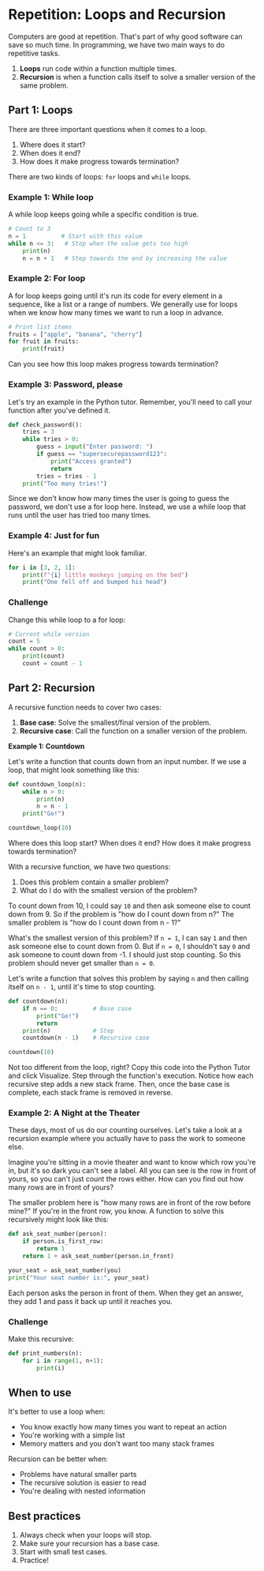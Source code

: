 # Repetition: Loops and Recursion

Computers are good at repetition. That's part of why good software can save so much time. In programming, we have two main ways to do repetitive tasks.

1. **Loops** run code within a function multiple times.
2. **Recursion** is when a function calls itself to solve a smaller version of the same problem.

## Part 1: Loops

There are three important questions when it comes to a loop.
1. Where does it start?
2. When does it end?
3. How does it make progress towards termination?

There are two kinds of loops: `for` loops and `while` loops.

### Example 1: While loop
A while loop keeps going while a specific condition is true. 
```python
# Count to 3
n = 1          # Start with this value 
while n <= 3:   # Stop when the value gets too high
    print(n)
    n = n + 1   # Step towards the end by increasing the value
```

### Example 2: For loop
A for loop keeps going until it's run its code for every element in a sequence, like a list or a range of numbers. We generally use for loops when we know how many times we want to run a loop in advance.
```python
# Print list items
fruits = ["apple", "banana", "cherry"]
for fruit in fruits:
    print(fruit)
```
Can you see how this loop makes progress towards termination?

### Example 3: Password, please
Let's try an example in the Python tutor. Remember, you'll need to call your function after you've defined it. 

```python
def check_password():
    tries = 3
    while tries > 0:
        guess = input("Enter password: ")
        if guess == "supersecurepassword123":
            print("Access granted")
            return
        tries = tries - 1
    print("Too many tries!")
```
Since we don't know how many times the user is going to guess the password, we don't use a for loop here. Instead, we use a while loop that runs until the user has tried too many times. 

### Example 4: Just for fun
Here's an example that might look familiar.
```python
for i in [3, 2, 1]:
    print(f"{i} little monkeys jumping on the bed")
    print("One fell off and bumped his head")
```

### Challenge
Change this while loop to a for loop:
```python
# Current while version
count = 5
while count > 0:
    print(count)
    count = count - 1
```

## Part 2: Recursion

A recursive function needs to cover two cases:
1. **Base case**: Solve the smallest/final version of the problem.
2. **Recursive case**: Call the function on a smaller version of the problem. 

**Example 1: Countdown**

Let's write a function that counts down from an input number. If we use a loop, that might look something like this:
```python
def countdown_loop(n):
    while n > 0:
        print(n)
        n = n - 1
    print("Go!")

countdown_loop(10)
```
Where does this loop start? When does it end? How does it make progress towards termination?

With a recursive function, we have two questions:
1. Does this problem contain a smaller problem?
2. What do I do with the smallest version of the problem?

To count down from 10, I could say `10` and then ask someone else to count down from 9. So if the problem is "how do I count down from n?" The smaller problem is "how do I count down from n - 1?"

What's the smallest version of this problem? If `n = 1`, I can say `1` and then ask someone else to count down from 0. But if `n = 0`, I shouldn't say `0` and ask someone to count down from -1. I should just stop counting. So this problem should never get smaller than `n = 0`. 

Let's write a function that solves this problem by saying `n` and then calling itself on `n - 1`, until it's time to stop counting. 

```python
def countdown(n):
    if n == 0:          # Base case
        print("Go!")
        return
    print(n)            # Step
    countdown(n - 1)    # Recursive case

countdown(10)
```
Not too different from the loop, right? Copy this code into the Python Tutor and click Visualize. Step through the function's execution. Notice how each recursive step adds a new stack frame. Then, once the base case is complete, each stack frame is removed in reverse. 

### Example 2: A Night at the Theater

These days, most of us do our counting ourselves. Let's take a look at a recursion example where you actually have to pass the work to someone else.

Imagine you're sitting in a movie theater and want to know which row you're in, but it's so dark you can't see a label. All you can see is the row in front of yours, so you can't just count the rows either. How can you find out how many rows are in front of yours?

The smaller problem here is "how many rows are in front of the row before mine?" If you're in the front row, you know. A function to solve this recursively might look like this:

```python
def ask_seat_number(person):
    if person.is_first_row:          
        return 1
    return 1 + ask_seat_number(person.in_front)  

your_seat = ask_seat_number(you)
print("Your seat number is:", your_seat)
```
Each person asks the person in front of them. When they get an answer, they add 1 and pass it back up until it reaches you.

### Challenge

Make this recursive:
```python
def print_numbers(n):
    for i in range(1, n+1):
        print(i)
```

## When to use

It's better to use a loop when:
- You know exactly how many times you want to repeat an action
- You're working with a simple list
- Memory matters and you don't want too many stack frames

Recursion can be better when:
- Problems have natural smaller parts
- The recursive solution is easier to read
- You're dealing with nested information

## Best practices
1. Always check when your loops will stop.
2. Make sure your recursion has a base case.
3. Start with small test cases.
4. Practice!
